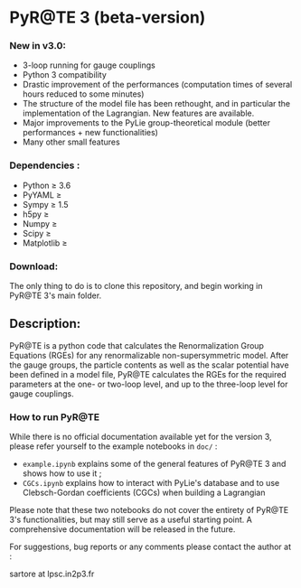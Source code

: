 # PyR@TE 3 (beta-version)

### New in v3.0:

- 3-loop running for gauge couplings
- Python 3 compatibility
- Drastic improvement of the performances (computation times of several hours reduced to some minutes)
- The structure of the model file has been rethought, and in particular the implementation of the Lagrangian. New features are available.
- Major improvements to the PyLie group-theoretical module (better performances + new functionalities)
- Many other small features


### Dependencies :

- Python &ge; 3.6
- PyYAML &ge; 
- Sympy &ge; 1.5
- h5py &ge; 
- Numpy &ge; 
- Scipy &ge;
- Matplotlib &ge;


### Download:

The only thing to do is to clone this repository, and begin working in PyR@TE 3's main folder.

## Description:

PyR@TE is a python code that calculates the Renormalization Group Equations (RGEs) for any renormalizable non-supersymmetric model. After the gauge groups, the particle contents as well as the scalar potential have been defined in a model file, PyR@TE calculates the RGEs for the required parameters at the one- or two-loop level, and up to the three-loop level for gauge couplings.

### How to run PyR@TE

While there is no official documentation available yet for the version 3, please refer yourself to the example notebooks in `doc/` :
- `example.ipynb` explains some of the general features of PyR@TE 3 and shows how to use it ;
- `CGCs.ipynb` explains how to interact with PyLie's database and to use Clebsch-Gordan coefficients (CGCs) when building a Lagrangian  

Please note that these two notebooks do not cover the entirety of PyR@TE 3's functionalities, but may still serve as a useful starting point. A comprehensive documentation will be released in the future.



For suggestions, bug reports or any comments please contact the author at : 

sartore at lpsc.in2p3.fr

